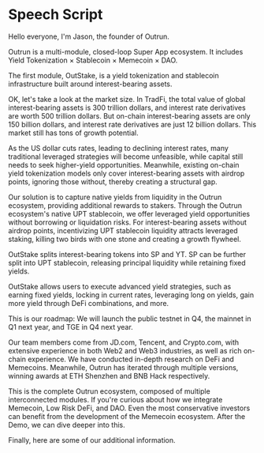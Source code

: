 # Speech Script

Hello everyone, I'm Jason, the founder of Outrun.

Outrun is a multi-module, closed-loop Super App ecosystem. It includes Yield Tokenization × Stablecoin × Memecoin × DAO.

The first module, OutStake, is a yield tokenization and stablecoin infrastructure built around interest-bearing assets.

OK, let's take a look at the market size. In TradFi, the total value of global interest-bearing assets is 300 trillion dollars, and interest rate derivatives are worth 500 trillion dollars. But on-chain interest-bearing assets are only 150 billion dollars, and interest rate derivatives are just 12 billion dollars. This market still has tons of growth potential.

As the US dollar cuts rates, leading to declining interest rates, many traditional leveraged strategies will become unfeasible, while capital still needs to seek higher-yield opportunities. Meanwhile, existing on-chain yield tokenization models only cover interest-bearing assets with airdrop points, ignoring those without, thereby creating a structural gap.

Our solution is to capture native yields from liquidity in the Outrun ecosystem, providing additional rewards to stakers. Through the Outrun ecosystem's native UPT stablecoin, we offer leveraged yield opportunities without borrowing or liquidation risks. For interest-bearing assets without airdrop points, incentivizing UPT stablecoin liquidity attracts leveraged staking, killing two birds with one stone and creating a growth flywheel.

OutStake splits interest-bearing tokens into SP and YT. SP can be further split into UPT stablecoin, releasing principal liquidity while retaining fixed yields.

OutStake allows users to execute advanced yield strategies, such as earning fixed yields, locking in current rates, leveraging long on yields, gain more yield through DeFi combinations, and more.

This is our roadmap: We will launch the public testnet in Q4, the mainnet in Q1 next year, and TGE in Q4 next year.

Our team members come from JD.com, Tencent, and Crypto.com, with extensive experience in both Web2 and Web3 industries, as well as rich on-chain experience. We have conducted in-depth research on DeFi and Memecoins. Meanwhile, Outrun has iterated through multiple versions, winning awards at ETH Shenzhen and BNB Hack respectively.

This is the complete Outrun ecosystem, composed of multiple interconnected modules. If you're curious about how we integrate Memecoin, Low Risk DeFi, and DAO. Even the most conservative investors can benefit from the development of the Memecoin ecosystem. After the Demo, we can dive deeper into this.

Finally, here are some of our additional information.
